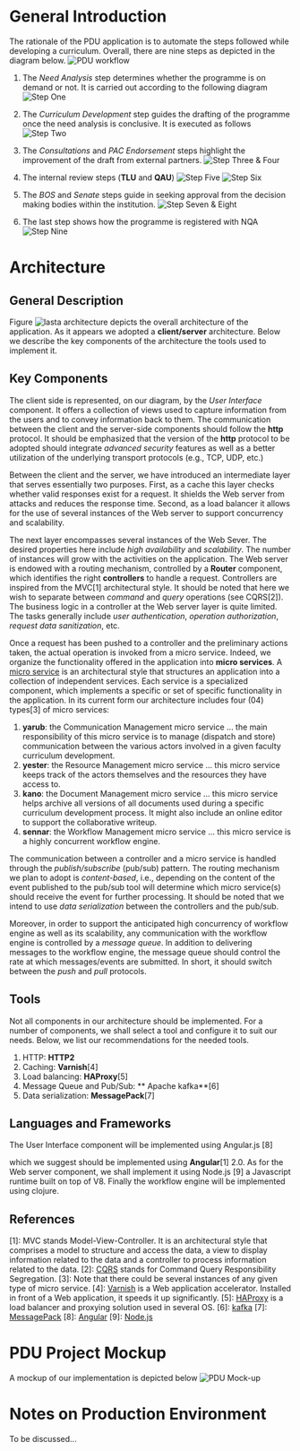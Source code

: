 # General Introduction

The rationale of the PDU application is to automate the steps followed while developing a curriculum. Overall, there are
nine steps as depicted in the diagram below.
![PDU workflow](./images/all-steps.png)

1. The *Need Analysis* step determines whether the programme is on demand or not. It is carried out according to the following diagram
![Step One](./images/step-1-wf.png)

2. The *Curriculum Development* step guides the drafting of the programme once the need analysis is conclusive. It is executed as follows ![Step Two](./images/step-2-wf.png)

3. The *Consultations* and *PAC Endorsement* steps highlight the improvement of the draft from external partners. ![Step Three & Four](./images/step-3-4-wf.png)

4. The internal review steps (__TLU__ and __QAU__)  ![Step Five](./images/step-5-wf.png) ![Step Six](./images/step-6-wf.png)

5. The *BOS* and *Senate* steps guide in seeking approval from the decision making bodies within the institution. ![Step Seven & Eight](./images/step-7-8-wf.png)

6. The last step shows how the programme is registered with NQA ![Step Nine](./images/step-9-wf.png)

# Architecture

## General Description

Figure ![lasta architecture](./images/architecture.png) depicts the overall architecture of the application. As it appears we adopted a **client/server** architecture. Below we describe the key components of the architecture the tools used to implement it.

## Key Components

 The client side is represented, on our diagram, by the *User Interface* component. It offers a collection of views used to capture information from the users and to convey information back to them. The communication between the client and the server-side components should follow the **http** protocol. It should be emphasized that the version of the **http** protocol to be adopted should integrate *advanced security* features as well as a better utilization of the underlying transport protocols (e.g., TCP, UDP, etc.)

Between the client and the server, we have introduced an intermediate layer that serves essentially two purposes. First, as a cache this layer checks whether valid responses exist for a request. It shields the Web server from attacks and reduces the response time. Second, as a load balancer it allows for the use of several instances of the Web server to support concurrency and scalability.

The next layer encompasses several instances of the Web Sever. The desired properties here include *high availability* and *scalability*. The number of instances will grow with the activities on the application. The Web server is endowed with a routing mechanism, controlled by a **Router** component, which identifies the right **controllers** to handle a request. Controllers are inspired from the MVC[1] architectural style. It should be noted that here we wish to separate between *command* and *query* operations (see CQRS[2]). The business logic in a controller at the Web server layer is quite limited. The tasks generally include *user authentication*, *operation authorization*, *request data sanitization*, etc.

Once a request has been pushed to a controller and the preliminary actions taken, the actual operation is invoked from a micro service. Indeed, we organize the functionality offered in the application into **micro services**. A [micro service](http://martinfowler.com/articles/microservices.html) is an architectural style that structures an application into a collection of independent services. Each service is a specialized component, which implements a specific or set of specific functionality in the application. In its current form our architecture includes four (04) types[3] of micro services:

1. **yarub**: the Communication Management micro service
... the main responsibility of this micro service is to manage (dispatch and store) communication between the various actors involved in a given faculty curriculum development.
2. **yester**: the Resource Management micro service
... this micro service keeps track of the actors themselves and the resources they have access to.
3. **kano**: the Document Management micro service
... this micro service helps archive all versions of all documents used during a specific curriculum development process. It might also include an online editor to support the collaborative writeup.
4. **sennar**: the Workflow Management micro service
... this micro service is a highly concurrent workflow engine.

The communication between a controller and a micro service is handled through the *publish/subscribe* (pub/sub) pattern. The routing mechanism we plan to adopt is *content-based*, i.e., depending on the content of the event published to the pub/sub tool will determine which micro service(s) should receive the event for further processing. It should be noted that we intend to use *data serialization* between the controllers and the pub/sub.

Moreover, in order to support the anticipated high concurrency of workflow engine as well as its scalability, any communication with the workflow engine is controlled by a *message queue*. In addition to delivering messages to the workflow engine, the message queue should control the rate at which messages/events are submitted. In short, it should switch between the *push* and *pull* protocols.

## Tools

Not all components in our architecture should be implemented. For a number of components, we shall select a tool and configure it to suit our needs. Below, we list our recommendations for the needed tools.

1. HTTP: **HTTP2**
2. Caching: **Varnish**[4]
3. Load balancing: **HAProxy**[5]
4. Message Queue and Pub/Sub: ** Apache kafka**[6]
6. Data serialization: **MessagePack**[7]

## Languages and Frameworks

The User Interface component will be implemented using Angular.js [8]

which we suggest should be implemented using **Angular**[1] 2.0. As for the Web server component, we shall implement it using Node.js [9] a Javascript runtime built on top of V8. Finally the workflow engine will be implemented using clojure.

## References

[1]: MVC stands Model-View-Controller. It is an architectural style that comprises a model to structure and access the data, a view to display information related to the data and a controller to process information related to the data.
[2]: [CQRS](http://martinfowler.com/bliki/CQRS.html) stands for Command Query Responsibility Segregation.
[3]: Note that there could be several instances of any given type of micro service.
[4]: [Varnish](http://varnish-cache.org) is a Web application accelerator. Installed in front of a Web application, it speeds it up significantly.
[5]: [HAProxy](http://www.haproxy.org) is a load balancer and proxying solution used in several OS.
[6]: [kafka](http://kafka.apache.org)
[7]: [MessagePack](http://msgpack.org)
[8]: [Angular](https://angularjs.org)
[9]: [Node.js](http://nodejs.org)

# PDU Project Mockup

A mockup of our implementation is depicted below
![PDU Mock-up](./images/PDUProject.png)


# Notes on Production Environment

To be discussed...

